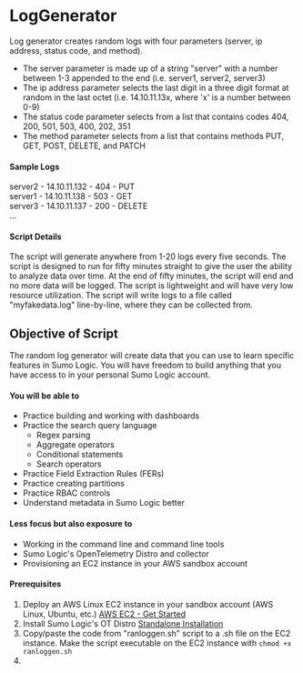 # LogGenerator

Log generator creates random logs with four parameters (server, ip address, status code, and method).
- The server parameter is made up of a string "server" with a number between 1-3 appended to the end (i.e. server1, server2, server3)
- The ip address parameter selects the last digit in a three digit format at random in the last octet (i.e. 14.10.11.13x, where 'x' is a number between 0-9)
- The status code parameter selects from a list that contains codes 404, 200, 501, 503, 400, 202, 351
- The method parameter selects from a list that contains methods PUT, GET, POST, DELETE, and PATCH

#### Sample Logs
server2 - 14.10.11.132 - 404 - PUT  
server1 - 14.10.11.138 - 503 - GET  
server3 - 14.10.11.137 - 200 - DELETE  
...

#### Script Details
The script will generate anywhere from 1-20 logs every five seconds.  The script is designed to run for fifty minutes straight to give the user the ability to analyze data over time.  At the end of fifty minutes, the script will end and no more data will be logged.  The script is lightweight and will have very low resource utilization.  The script will write logs to a file called "myfakedata.log" line-by-line, where they can be collected from.  

## Objective of Script
The random log generator will create data that you can use to learn specific features in Sumo Logic.  You will have freedom to build anything that you have access to in your personal Sumo Logic account.  

#### You will be able to 
- Practice building and working with dashboards 
- Practice the search query language 
  - Regex parsing
  - Aggregate operators
  - Conditional statements
  - Search operators
- Practice Field Extraction Rules (FERs)
- Practice creating partitions
- Practice RBAC controls 
- Understand metadata in Sumo Logic better

#### Less focus but also exposure to
- Working in the command line and command line tools
- Sumo Logic's OpenTelemetry Distro and collector
- Provisioning an EC2 instance in your AWS sandbox account

#### Prerequisites
1. Deploy an AWS Linux EC2 instance in your sandbox account (AWS Linux, Ubuntu, etc.) [AWS EC2 - Get Started](https://docs.aws.amazon.com/AWSEC2/latest/UserGuide/EC2_GetStarted.html)
2. Install Sumo Logic's OT Distro [Standalone Installation](https://github.com/SumoLogic/sumologic-otel-collector/blob/main/docs/Installation.md#standalone)
3. Copy/paste the code from "ranloggen.sh" script to a .sh file on the EC2 instance.  Make the script executable on the EC2 instance with `chmod +x ranloggen.sh`
4. 
